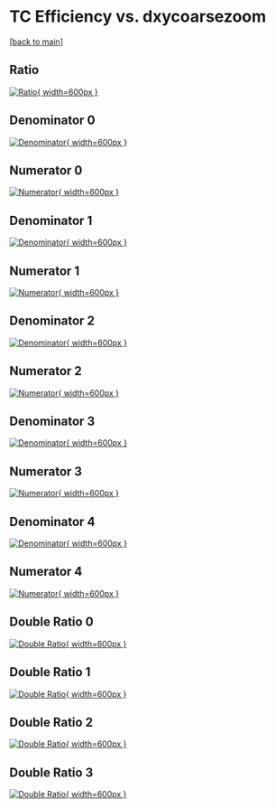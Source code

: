 # TC Efficiency vs. dxycoarsezoom

[[back to main](./)]



## Ratio

[![Ratio](../mtv/var/TC_vtr_13_1_eff_dxycoarsezoom.png){ width=600px }](../mtv/var/TC_vtr_13_1_eff_dxycoarsezoom.pdf)

## Denominator 0

[![Denominator](../mtv/den/TC_vtr_13_1_eff_dxycoarsezoom_den0.png){ width=600px }](../mtv/den/TC_vtr_13_1_eff_dxycoarsezoom_den0.pdf)

## Numerator 0

[![Numerator](../mtv/num/TC_vtr_13_1_eff_dxycoarsezoom_num0.png){ width=600px }](../mtv/num/TC_vtr_13_1_eff_dxycoarsezoom_num0.pdf)

## Denominator 1

[![Denominator](../mtv/den/TC_vtr_13_1_eff_dxycoarsezoom_den1.png){ width=600px }](../mtv/den/TC_vtr_13_1_eff_dxycoarsezoom_den1.pdf)

## Numerator 1

[![Numerator](../mtv/num/TC_vtr_13_1_eff_dxycoarsezoom_num1.png){ width=600px }](../mtv/num/TC_vtr_13_1_eff_dxycoarsezoom_num1.pdf)

## Denominator 2

[![Denominator](../mtv/den/TC_vtr_13_1_eff_dxycoarsezoom_den2.png){ width=600px }](../mtv/den/TC_vtr_13_1_eff_dxycoarsezoom_den2.pdf)

## Numerator 2

[![Numerator](../mtv/num/TC_vtr_13_1_eff_dxycoarsezoom_num2.png){ width=600px }](../mtv/num/TC_vtr_13_1_eff_dxycoarsezoom_num2.pdf)

## Denominator 3

[![Denominator](../mtv/den/TC_vtr_13_1_eff_dxycoarsezoom_den3.png){ width=600px }](../mtv/den/TC_vtr_13_1_eff_dxycoarsezoom_den3.pdf)

## Numerator 3

[![Numerator](../mtv/num/TC_vtr_13_1_eff_dxycoarsezoom_num3.png){ width=600px }](../mtv/num/TC_vtr_13_1_eff_dxycoarsezoom_num3.pdf)

## Denominator 4

[![Denominator](../mtv/den/TC_vtr_13_1_eff_dxycoarsezoom_den4.png){ width=600px }](../mtv/den/TC_vtr_13_1_eff_dxycoarsezoom_den4.pdf)

## Numerator 4

[![Numerator](../mtv/num/TC_vtr_13_1_eff_dxycoarsezoom_num4.png){ width=600px }](../mtv/num/TC_vtr_13_1_eff_dxycoarsezoom_num4.pdf)

## Double Ratio 0

[![Double Ratio](../mtv/ratio/TC_vtr_13_1_eff_dxycoarsezoom_ratio0.png){ width=600px }](../mtv/ratio/TC_vtr_13_1_eff_dxycoarsezoom_ratio0.pdf)

## Double Ratio 1

[![Double Ratio](../mtv/ratio/TC_vtr_13_1_eff_dxycoarsezoom_ratio1.png){ width=600px }](../mtv/ratio/TC_vtr_13_1_eff_dxycoarsezoom_ratio1.pdf)

## Double Ratio 2

[![Double Ratio](../mtv/ratio/TC_vtr_13_1_eff_dxycoarsezoom_ratio2.png){ width=600px }](../mtv/ratio/TC_vtr_13_1_eff_dxycoarsezoom_ratio2.pdf)

## Double Ratio 3

[![Double Ratio](../mtv/ratio/TC_vtr_13_1_eff_dxycoarsezoom_ratio3.png){ width=600px }](../mtv/ratio/TC_vtr_13_1_eff_dxycoarsezoom_ratio3.pdf)

